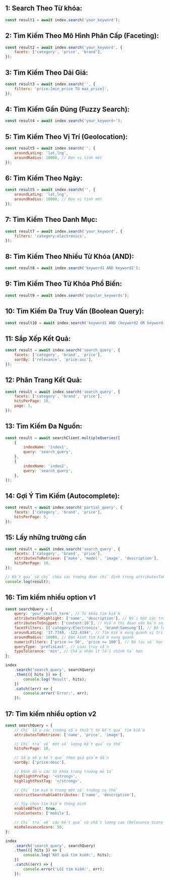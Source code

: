 ## 1: Search Theo Từ khóa:

```javascript
const result1 = await index.search('your_keyword');
```

## 2: Tìm Kiếm Theo Mô Hình Phân Cấp (Faceting):

```javascript
const result2 = await index.search('your_keyword', {
    facets: ['category', 'price', 'brand'],
});
```

## 3: Tìm Kiếm Theo Dải Giá:

```javascript
const result3 = await index.search('', {
    filters: 'price:[min_price TO max_price]',
});
```

## 4: Tìm Kiếm Gần Đúng (Fuzzy Search):

```javascript
const result4 = await index.search('your_keyword~');
```

## 5: Tìm Kiếm Theo Vị Trí (Geolocation):

```javascript
const result5 = await index.search('', {
    aroundLatLng: 'lat,lng',
    aroundRadius: 10000, // Đơn vị tính mét
});
```

## 6: Tìm Kiếm Theo Ngày:

```javascript
const result5 = await index.search('', {
    aroundLatLng: 'lat,lng',
    aroundRadius: 10000, // Đơn vị tính mét
});
```

## 7: Tìm Kiếm Theo Danh Mục:

```javascript
const result7 = await index.search('your_keyword', {
    filters: 'category:electronics',
});
```

## 8: Tìm Kiếm Theo Nhiều Từ Khóa (AND):

```javascript
const result8 = await index.search('keyword1 AND keyword2');
```

## 9: Tìm Kiếm Theo Từ Khóa Phổ Biến:

```javascript
const result9 = await index.search('popular_keywords');
```

## 10: Tìm Kiếm Đa Truy Vấn (Boolean Query):

```javascript
const result10 = await index.search('keyword1 AND (keyword2 OR keyword3) NOT keyword4');
```

## 11: Sắp Xếp Kết Quả:

```javascript
const result = await index.search('search_query', {
    facets: ['category', 'brand', 'price'],
    sortBy: ['relevance', 'price:asc'],
});
```

## 12: Phân Trang Kết Quả:

```javascript
const result = await index.search('search_query', {
    facets: ['category', 'brand', 'price'],
    hitsPerPage: 10,
    page: 1,
});
```

## 13: Tìm Kiếm Đa Nguồn:

```javascript
const result = await searchClient.multipleQueries([
    {
        indexName: 'index1',
        query: 'search_query',
    },
    {
        indexName: 'index2',
        query: 'search_query',
    },
]);
```

## 14: Gợi Ý Tìm Kiếm (Autocomplete):

```javascript
const result = await index.search('partial_query', {
    facets: ['category', 'brand', 'price'],
    hitsPerPage: 5,
});
```

## 15: Lấy những trường cần

```javascript
const result = await index.search('search_query', {
    facets: ['category', 'brand', 'price'],
    attributesToRetrieve: ['make', 'model', 'image', 'description'],
    hitsPerPage: 10,
});

// Kết quả sẽ chỉ chứa các trường được chỉ định trong attributesToRetrieve
console.log(result);
```

## 16: Tìm kiếm nhiều option v1

```javascript
const searchQuery = {
    query: 'your_search_term', // Từ khóa tìm kiếm
    attributesToHighlight: ['name', 'description'], // Nổi bật các trường
    attributesToSnippet: ['content:10'], // Hiển thị đoạn văn bản snippet
    facetFilters: [['category:Electronics', 'brand:Samsung']], // Bộ lọc động
    aroundLatLng: '37.7749, -122.4194', // Tìm kiếm xung quanh vị trí
    aroundRadius: 10000, // Bán kính tìm kiếm xung quanh
    numericFilters: ['price >= 50', 'price <= 100'], // Bộ lọc số học
    queryType: 'prefixLast', // Loại truy vấn
    typoTolerance: 'min', // Chấp nhận ít lỗi chính tả hơn
};

index
    .search('search_query', searchQuery)
    .then(({ hits }) => {
        console.log('Result', hits);
    })
    .catch((err) => {
        console.error('Error:', err);
    });
```

## 17: Tìm kiếm nhiều option v2

```javascript
const searchQuery = {
    // Chỉ lấy các trường cần thiết từ kết quả tìm kiếm
    attributesToRetrieve: ['name', 'price', 'image'],

    // Chỉ trả về một số lượng kết quả cụ thể
    hitsPerPage: 10,

    // Sắp xếp kết quả theo giá giảm dần
    sortBy: ['price:desc'],

    // Đánh dấu các từ khóa trong trường mô tả
    highlightPreTag: '<strong>',
    highlightPostTag: '</strong>',

    // Chỉ tìm kiếm trong một số trường cụ thể
    restrictSearchableAttributes: ['name', 'description'],

    // Tùy chọn tìm kiếm thông minh
    enableABTest: true,
    ruleContexts: ['mobile'],

    // Chỉ trả về các kết quả có chất lượng cao (Relevance Score >= 50)
    minRelevanceScore: 50,
};

index
    .search('search_query', searchQuery)
    .then(({ hits }) => {
        console.log('Kết quả tìm kiếm:', hits);
    })
    .catch((err) => {
        console.error('Lỗi tìm kiếm:', err);
    });
```
